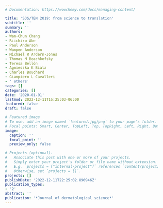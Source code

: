 ```yaml
---
# Documentation: https://wowchemy.com/docs/managing-content/

title: 'SJS/TEN 2019: from science to translation'
subtitle: ''
summary: ''
authors:
- Wan-Chun Chang
- Riichiro Abe
- Paul Anderson
- Wanpen Anderson
- Michael R Ardern-Jones
- Thomas M Beachkofsky
- Teresa Bellón
- Agnieszka K Biala
- Charles Bouchard
- Gianpiero L Cavalleri
- ' others'
tags: []
categories: []
date: '2020-01-01'
lastmod: 2022-12-11T16:25:03-06:00
featured: false
draft: false

# Featured image
# To use, add an image named `featured.jpg/png` to your page's folder.
# Focal points: Smart, Center, TopLeft, Top, TopRight, Left, Right, BottomLeft, Bottom, BottomRight.
image:
  caption: ''
  focal_point: ''
  preview_only: false

# Projects (optional).
#   Associate this post with one or more of your projects.
#   Simply enter your project's folder or file name without extension.
#   E.g. `projects = ["internal-project"]` references `content/project/deep-learning/index.md`.
#   Otherwise, set `projects = []`.
projects: []
publishDate: '2022-12-11T22:25:02.890946Z'
publication_types:
- '2'
abstract: ''
publication: '*Journal of dermatological science*'
---
```

